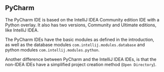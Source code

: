 ## PyCharm

The PyCharm IDE is based on the IntelliJ IDEA Community edition IDE with a Python overlay. It also has two versions, Community and Ultimate editions, like IntelliJ IDEA.

The PyCharm IDEs have the basic modules as defined in the introduction, as well as the database modules `com.intellij.modules.database` and python modules `com.intellij.modules.python`.

Another difference between PyCharm and the IntelliJ IDEA IDEs, is that the non-IDEA IDEs have a simplified project creation method (`Open Directory`).
